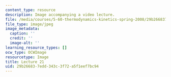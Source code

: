 ```yaml
---
content_type: resource
description: Image accompanying a video lecture.
file: /media/courses/5-60-thermodynamics-kinetics-spring-2008/29b266837edd343c3f72a5f1eef7bc94_lec21_th.jpg
file_type: image/jpeg
image_metadata:
  caption: ''
  credit: ''
  image-alt: ''
learning_resource_types: []
ocw_type: OCWImage
resourcetype: Image
title: Lecture 21
uid: 29b26683-7edd-343c-3f72-a5f1eef7bc94
---
```

